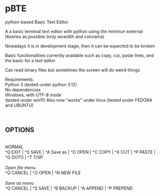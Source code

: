 # pBTE
python-based Basic Text Editor

A a basic terminal text editor with python using the minimun external libraries as possible (only wcwidth and colorama) 

Nowadays it is in development stage, then it can be expected to be broken

Basic functionalities currently available such as copy, cut, paste lines, and the basic for a text editor

Can read binary files but sometimes the screen will do weird things

Requirements:<br>
Python 3 (tested under python 3.12)<br>
No dependencies<br>
Windows, with UTF-8 mode<br> (tested under win11)
Also now "works" under linux (tested under FEDORA and UBUNTU)

<br><h2>OPTIONS</h2>
<br>*NORMAL*<br>
^Q EXIT | ^S SAVE | ^A Save as | ^O OPEN | ^C COPY | ^X CUT | ^P PASTE | ^G GOTO | ^T T/SP <br>
<br>*Open file menu*<br>
^Q CANCEL | ^O OPEN  | ^N NEW FILE <br>
<br>*Save as menu*<br>
^Q CANCEL | ^S SAVE | ^B BACKUP | ^A APPEND | ^P PREPEND
<br>
